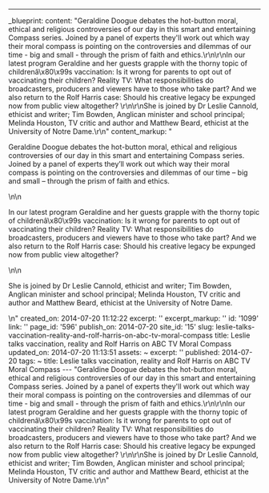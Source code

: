 ---
_blueprint:
  content: "Geraldine Doogue debates the hot-button moral, ethical and religious controversies
    of our day in this smart and entertaining Compass series. Joined by a panel of
    experts they'll work out which way their moral compass is pointing on the controversies
    and dilemmas of our time - big and small - through the prism of faith and ethics.\r\n\r\nIn
    our latest program Geraldine and her guests grapple with the thorny topic of childrenâ\x80\x99s
    vaccination: Is it wrong for parents to opt out of vaccinating their children?
    Reality TV: What responsibilities do broadcasters, producers and viewers have
    to those who take part? And we also return to the Rolf Harris case: Should his
    creative legacy be expunged now from public view altogether? \r\n\r\nShe is joined
    by Dr Leslie Cannold, ethicist and writer; Tim Bowden, Anglican minister and school
    principal; Melinda Houston, TV critic and author and Matthew Beard, ethicist at
    the University of Notre Dame.\r\n"
  content_markup: "<p>Geraldine Doogue debates the hot-button moral, ethical and religious
    controversies of our day in this smart and entertaining Compass series. Joined
    by a panel of experts they&rsquo;ll work out which way their moral compass is
    pointing on the controversies and dilemmas of our time &ndash; big and small &ndash;
    through the prism of faith and ethics.</p>\n\n<p>In our latest program Geraldine
    and her guests grapple with the thorny topic of childrenâ\x80\x99s vaccination:
    Is it wrong for parents to opt out of vaccinating their children? Reality TV:
    What responsibilities do broadcasters, producers and viewers have to those who
    take part? And we also return to the Rolf Harris case: Should his creative legacy
    be expunged now from public view altogether?</p>\n\n<p>She is joined by Dr Leslie
    Cannold, ethicist and writer; Tim Bowden, Anglican minister and school principal;
    Melinda Houston, TV critic and author and Matthew Beard, ethicist at the University
    of Notre Dame.</p>\n"
  created_on: 2014-07-20 11:12:22
  excerpt: ''
  excerpt_markup: ''
  id: '1099'
  link: ''
  page_id: '596'
  publish_on: 2014-07-20
  site_id: '15'
  slug: leslie-talks-vaccination-reality-and-rolf-harris-on-abc-tv-moral-compass
  title: Leslie talks vaccination, reality and Rolf Harris on ABC TV Moral Compass
  updated_on: 2014-07-20 11:13:51
assets: ~
excerpt: ''
published: 2014-07-20
tags: ~
title: Leslie talks vaccination, reality and Rolf Harris on ABC TV Moral Compass
--- "Geraldine Doogue debates the hot-button moral, ethical and religious controversies
  of our day in this smart and entertaining Compass series. Joined by a panel of experts
  they'll work out which way their moral compass is pointing on the controversies
  and dilemmas of our time - big and small - through the prism of faith and ethics.\r\n\r\nIn
  our latest program Geraldine and her guests grapple with the thorny topic of childrenâ\x80\x99s
  vaccination: Is it wrong for parents to opt out of vaccinating their children? Reality
  TV: What responsibilities do broadcasters, producers and viewers have to those who
  take part? And we also return to the Rolf Harris case: Should his creative legacy
  be expunged now from public view altogether? \r\n\r\nShe is joined by Dr Leslie
  Cannold, ethicist and writer; Tim Bowden, Anglican minister and school principal;
  Melinda Houston, TV critic and author and Matthew Beard, ethicist at the University
  of Notre Dame.\r\n"

